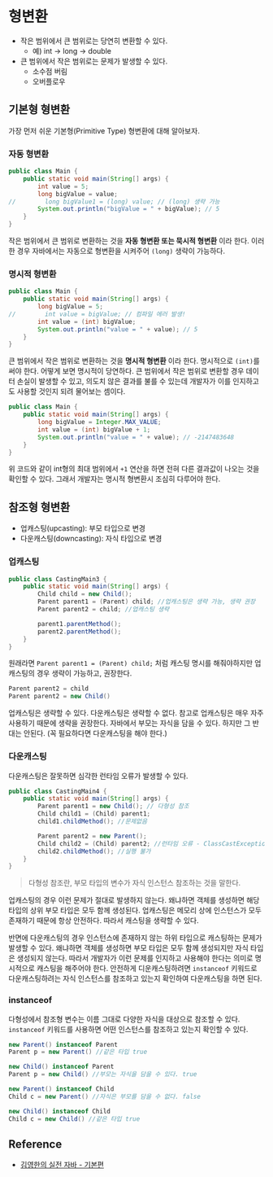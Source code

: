 # 형변환

- 작은 범위에서 큰 범위로는 당연히 변환할 수 있다.
  - 예) int -> long -> double
- 큰 범위에서 작은 범위로는 문제가 발생할 수 있다.
  - 소수점 버림
  - 오버플로우

## 기본형 형변환

가장 먼저 쉬운 기본형(Primitive Type) 형변환에 대해 알아보자.

### 자동 형변환

```java
public class Main {
    public static void main(String[] args) {
        int value = 5;
        long bigValue = value;
//        long bigValue1 = (long) value; // (long) 생략 가능
        System.out.println("bigValue = " + bigValue); // 5
    }
}
```

작은 범위에서 큰 범위로 변환하는 것을 **자동 형변환 또는 묵시적 형변환** 이라 한다. 이러한 경우 자바에서는 자동으로 형변환을 시켜주어 `(long)` 생략이 가능하다.

### 명시적 형변환

```java
public class Main {
    public static void main(String[] args) {
        long bigValue = 5;
//        int value = bigValue; // 컴파일 에러 발생!
        int value = (int) bigValue;
        System.out.println("value = " + value); // 5
    }
}
```

큰 범위에서 작은 범위로 변환하는 것을 **명시적 형변환** 이라 한다. 명시적으로 `(int)`를 써야 한다. 어떻게 보면 명시적이 당연하다. 큰 범위에서 작은 범위로 변환할 경우 데이터 손실이 발생할 수 있고, 의도치 않은 결과를 불를 수 있는데 개발자가 이를 인지하고도 사용할 것인지 되려 물어보는 셈이다.

```java
public class Main {
    public static void main(String[] args) {
        long bigValue = Integer.MAX_VALUE;
        int value = (int) bigValue + 1;
        System.out.println("value = " + value); // -2147483648
    }
}
```

위 코드와 같이 int형의 최대 범위에서 `+1` 연산을 하면 전혀 다른 결과값이 나오는 것을 확인할 수 있다. 그래서 개발자는 명시적 형변환시 조심히 다루어야 한다.

## 참조형 형변환

- 업캐스팅(upcasting): 부모 타입으로 변경
- 다운캐스팅(downcasting): 자식 타입으로 변경

### 업캐스팅

```java
public class CastingMain3 {
    public static void main(String[] args) {
        Child child = new Child();
        Parent parent1 = (Parent) child; //업캐스팅은 생략 가능, 생략 권장
        Parent parent2 = child; //업캐스팅 생략

        parent1.parentMethod();
        parent2.parentMethod();
    }
}
```

원래라면 `Parent parent1 = (Parent) child;` 처럼 캐스팅 명시를 해줘야하지만 업캐스팅의 경우 생략이 가능하고, 권장한다.

```java
Parent parent2 = child
Parent parent2 = new Child()
```

업캐스팅은 생략할 수 있다. 다운캐스팅은 생략할 수 없다. 참고로 업캐스팅은 매우 자주 사용하기 때문에 생략을 권장한다. 자바에서 부모는 자식을 담을 수 있다. 하지만 그 반대는 안된다. (꼭 필요하다면 다운캐스팅을 해야 한다.)

### 다운캐스팅

다운캐스팅은 잘못하면 심각한 런타임 오류가 발생할 수 있다.

```java
public class CastingMain4 {
    public static void main(String[] args) {
        Parent parent1 = new Child(); // 다형성 참조
        Child child1 = (Child) parent1;
        child1.childMethod(); //문제없음

        Parent parent2 = new Parent();
        Child child2 = (Child) parent2; //런타임 오류 - ClassCastException
        child2.childMethod(); //실행 불가
    }
}
```

> 다형성 참조란, 부모 타입의 변수가 자식 인스턴스 참조하는 것을 말한다.

업캐스팅의 경우 이런 문제가 절대로 발생하지 않는다. 왜냐하면 객체를 생성하면 해당 타입의 상위 부모 타입은 모두 함께 생성된다. 업캐스팅은 메모리 상에 인스턴스가 모두 존재하기 때문에 항상 안전하다. 따라서 캐스팅을 생략할 수 있다.

반면에 다운캐스팅의 경우 인스턴스에 존재하지 않는 하위 타입으로 캐스팅하는 문제가 발생할 수 있다. 왜냐하면 객체를 생성하면 부모 타입은 모두 함께 생성되지만 자식 타입은 생성되지 않는다. 따라서 개발자가 이런 문제를 인지하고 사용해야 한다는 의미로 명시적으로 캐스팅을 해주어야 한다. 안전하게 디운캐스팅하려면 `instanceof` 키워드로 다운캐스팅하려는 자식 인스턴스를 참조하고 있는지 확인하여 다운캐스팅을 하면 된다.

### instanceof

다형성에서 참조형 변수는 이름 그대로 다양한 자식을 대상으로 참조할 수 있다. `instanceof` 키워드를 사용하면 어떤 인스턴스를 참조하고 있는지 확인할 수 있다.

```java
new Parent() instanceof Parent
Parent p = new Parent() //같은 타입 true

new Child() instanceof Parent
Parent p = new Child() //부모는 자식을 담을 수 있다. true

new Parent() instanceof Child
Child c = new Parent() //자식은 부모를 담을 수 없다. false

new Child() instanceof Child
Child c = new Child() //같은 타입 true
```

## Reference

- [김영한의 실전 자바 - 기본편](https://www.inflearn.com/course/%EA%B9%80%EC%98%81%ED%95%9C%EC%9D%98-%EC%8B%A4%EC%A0%84-%EC%9E%90%EB%B0%94-%EA%B8%B0%EB%B3%B8%ED%8E%B8#)
